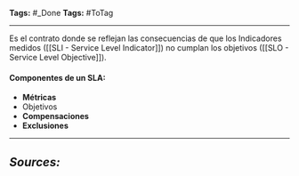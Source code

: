 **Tags:** #_Done 
**Tags:** #ToTag
- - -

Es el contrato donde se reflejan las consecuencias de que los Indicadores medidos ([[SLI - Service Level Indicator]])  no cumplan los objetivos ([[SLO - Service Level Objective]]).
#### Componentes de un SLA:
- **Métricas** 
- Objetivos
- **Compensaciones** 
- **Exclusiones**

- - - 
## ***Sources:***